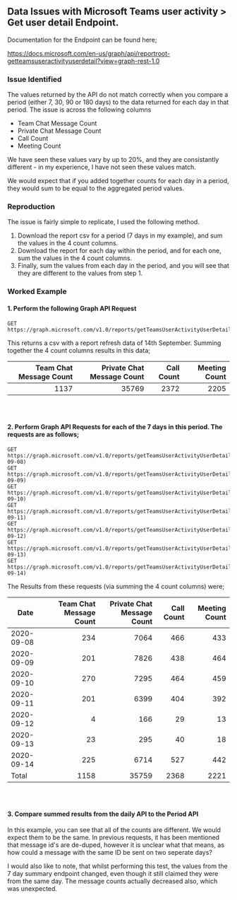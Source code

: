 ## Data Issues with Microsoft Teams user activity > Get user detail Endpoint.

Documentation for the Endpoint can be found here;

https://docs.microsoft.com/en-us/graph/api/reportroot-getteamsuseractivityuserdetail?view=graph-rest-1.0

### Issue Identified

The values returned by the API do not match correctly when you compare a period (either 7, 30, 90 or 180 days) to the data returned for each day in that period. The issue is across the following columns

* Team Chat Message Count
* Private Chat Message Count
* Call Count
* Meeting Count

We have seen these values vary by up to 20%, and they are consistantly different - in my experience, I have not seen these values match.

We would expect that if you added together counts for each day in a period, they would sum to be equal to the aggregated period values. 

### Reproduction

The issue is fairly simple to replicate, I used the following method.

1. Download the report csv for a period (7 days in my example), and sum the values in the 4 count columns.
2. Download the report for each day within the period, and for each one, sum the values in the 4 count columns.
3. Finally, sum the values from each day in the period, and you will see that they are different to the values from step 1.

### Worked Example

#### 1. Perform the following Graph API Request

```
GET https://graph.microsoft.com/v1.0/reports/getTeamsUserActivityUserDetail(period='D7')
```

This returns a csv with a report refresh data of 14th September. Summing together the 4 count columns results in this data;

| Team Chat Message Count | Private Chat Message Count | Call Count | Meeting Count |
|---:|---:|---:|---:|
| 1137 | 35769 | 2372 | 2205 |  
` `  
` `  
 
#### 2. Perform Graph API Requests for each of the 7 days in this period. The requests are as follows;

```
GET https://graph.microsoft.com/v1.0/reports/getTeamsUserActivityUserDetail(date=2020-09-08)
GET https://graph.microsoft.com/v1.0/reports/getTeamsUserActivityUserDetail(date=2020-09-09)
GET https://graph.microsoft.com/v1.0/reports/getTeamsUserActivityUserDetail(date=2020-09-10)
GET https://graph.microsoft.com/v1.0/reports/getTeamsUserActivityUserDetail(date=2020-09-11)
GET https://graph.microsoft.com/v1.0/reports/getTeamsUserActivityUserDetail(date=2020-09-12)
GET https://graph.microsoft.com/v1.0/reports/getTeamsUserActivityUserDetail(date=2020-09-13)
GET https://graph.microsoft.com/v1.0/reports/getTeamsUserActivityUserDetail(date=2020-09-14)
```

The Results from these requests (via summing the 4 count columns) were;

| Date | Team Chat Message Count | Private Chat Message Count | Call Count | Meeting Count |
|---|---:|---:|---:|---:|
| 2020-09-08 | 234 | 7064 | 466 | 433 |
| 2020-09-09 | 201 | 7826 | 438 | 464 |
| 2020-09-10 | 270 | 7295 | 464 | 459 |
| 2020-09-11 | 201 | 6399 | 404 | 392 |
| 2020-09-12 | 4 | 166 | 29 | 13 |
| 2020-09-13 | 23 | 295 | 40 | 18 |
| 2020-09-14 | 225 | 6714 | 527 | 442 |
| Total | 1158 | 35759 | 2368 | 2221 |

` `  
` `  

#### 3. Compare summed results from the daily API to the Period API

In this example, you can see that all of the counts are different. We would expect them to be the same. In previous requests, it has been mentioned that message id's are de-duped, however it is unclear what that means, as how could a message with the same ID be sent on two seperate days?

I would also like to note, that whilst performing this test, the values from the 7 day summary endpoint changed, even though it still claimed they were from the same day. The message counts actually decreased also, which was unexpected.
